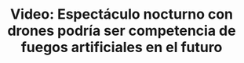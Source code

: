 ---
permalink: 	Editorial/espectaculo-nocturno-con-drones-iluminados
id:	179
layout: 	video
title: 	"Video: Espectáculo nocturno con drones podría ser competencia de fuegos artificiales en el futuro"
publish_date: 	1 de Febrero de 2020
categories:	["Entretenimiento", "Curiosidades"]
tags:	["Drones", "Espectáculo"]
preview_sentence:	"Los avances en tecnología de vuelo de drones sincronizados abren las puertas para una nueva forma de entretenimiento."
intro_paragraph: 	"os avances en tecnología de drones permiten que hoy en día se realizen maniobras con cualquier número de drones y que éstos coordinen entre ellos su movimiento para presentar una formación que es mucho más llamativa que la suma de sus partes. Así lo demostró en este video Adam Zimmer quien trabaja para <i>Firefly Drone Shows</i> y ejecutó la coreografía utilizando 100 drones en la villa de Holly, Michigan."
other_paragraphs:	["Aunque cabe acotar que el video ha sido post-editado para que se reproduzca a una velocidad mayor de la real, cada día se hace más común este tipo de espectáculo y forma parte de un mercado en crecimiento.", "La mayoría de los drones utilizados para este propósito entran en la categoría de <i>quadcopter</i> y, como su nombre en inglés lo indica, están equipados con 4 helices para maximizar la maniobrabilidad y estabilidad de la aeronave.", "Estos equipos funcionan a base de baterías que duran entre 5 y 20 minutos dependiendo del tamaño y ésta es la limitante principal que presentan al momento", "Para obtener más información sobre este evento puedes ingresar a la página web del departamento de ingeniería aeroespacial de la Universidad de Illinois <a href=''https://aerospace.illinois.edu/news/public-invited-view-100-drone-aerial-light-show'>haciendo click aquí</a> o a la página de la empresa encargada del evento <a href='https://www.fireflydroneshows.com/'>haciendo click aquí</a>.","Nos interesa saber qué opinas, ¿sustituiran estos equipos a los fuegos artificiales en el futuro?, deja tu comentario abajo."]
decorative_letter:	L
blockquote:	"Los drones, en general, van a tener un impacto mayor al que la gente espera, van a ayudar de forma positiva a la sociedad."
blockquote_author:	"Bill Gates, 2013, comentando sobre la iniciativa de Jeff Bezos de hacer entrega de paquetes con drones."
video_file:	video179.mp4
image_file:	image179.jpg
preview_image:	previewimage179.jpg
image_legend:	"Shanghai genero controversia alrededor del mundo al pregrabar un espectáculo de drones nocturno y alegar falsamente en los medios que tomó lugar durante las celebraciones de año nuevo."
large_image: largeimage179.jpg
---
